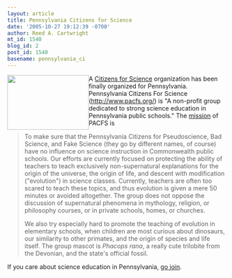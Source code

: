 ```yaml
---
layout: article
title: Pennsylvania Citizens for Science
date: '2005-10-27 19:12:39 -0700'
author: Reed A. Cartwright
mt_id: 1540
blog_id: 2
post_id: 1540
basename: pennsylvania_ci
---
```

<img src="http://www.swarthmore.edu/NatSci/cpurrin1/evolk12/pacfs/images/pacfs_logo.jpg" alt="" width="187" height="126" style="float:left;" />A [Citizens for Science](http://citizensforscience.org/) organization has been finally organized for Pennsylvania.  Pennsylvania Citizens For Science (http://www.pacfs.org/) is "A non-profit group dedicated to strong science education in Pennsylvania public schools."  The [mission](http://www.pacfs.org/mission.htm) of PACFS is

> To make sure that the Pennsylvania Citizens for Pseudoscience, Bad Science, and Fake Science (they go by different names, of course) have no influence on science instruction in Commonwealth public schools. Our efforts are currently focused on protecting the ability of teachers to teach exclusively non-supernatural explanations for the origin of the universe, the origin of life, and descent with modification ("evolution") in science classes. Currently, teachers are often too scared to teach these topics, and thus evolution is given a mere 50 minutes or avoided altogether. The group does not oppose the discussion of supernatural phenomena in mythology, religion, or philosophy courses, or in private schools, homes, or churches.
> 
> We also try especially hard to promote the teaching of evolution in elementary schools, when children are most curious about dinosaurs, our similarity to other primates, and the origin of species and life itself. The group mascot is _Phacops rana_, a really cute trilobite from the Devonian, and the state's official fossil.

If you care about science education in Pennsylvania, [go join](http://www.pacfs.org/membership.htm).
